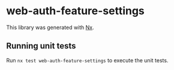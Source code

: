 # web-auth-feature-settings

This library was generated with [Nx](https://nx.dev).

## Running unit tests

Run `nx test web-auth-feature-settings` to execute the unit tests.
